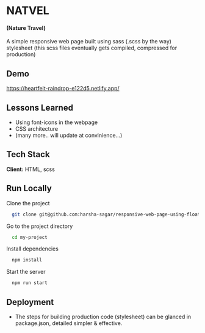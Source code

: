
# NATVEL
#### (Nature Travel)

A simple responsive web page built using sass (.scss by the way) stylesheet (this scss files eventually gets compiled, compressed for production)

## Demo

https://heartfelt-raindrop-e122d5.netlify.app/

## Lessons Learned

- Using font-icons in the webpage
- CSS architecture
- (many more.. will update at convinience...)


## Tech Stack

**Client:** HTML, scss


## Run Locally

Clone the project

```bash
  git clone git@github.com:harsha-sagar/responsive-web-page-using-float-fluid-layout.git
```

Go to the project directory

```bash
  cd my-project
```

Install dependencies

```bash
  npm install
```

Start the server

```bash
  npm run start
```

## Deployment

- The steps for building production code (stylesheet) can be glanced in package.json, detailed simpler & effective.
